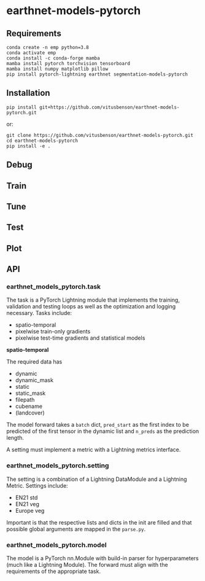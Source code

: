 # earthnet-models-pytorch

## Requirements

```
conda create -n emp python=3.8
conda activate emp
conda install -c conda-forge mamba
mamba install pytorch torchvision tensorboard
mamba install numpy matplotlib pillow
pip install pytorch-lightning earthnet segmentation-models-pytorch
```

## Installation

```
pip install git+https://github.com/vitusbenson/earthnet-models-pytorch.git
```
or:
```
git clone https://github.com/vitusbenson/earthnet-models-pytorch.git
cd earthnet-models-pytorch
pip install -e .
```

## Debug

## Train

## Tune

## Test

## Plot

## API

### **earthnet_models_pytorch.task**

The task is a PyTorch Lightning module that implements the training, validation and testing loops as well as the optimization and logging necessary. Tasks include:
- spatio-temporal
- pixelwise train-only gradients
- pixelwise test-time gradients and statistical models

**spatio-temporal**

The required data has
- dynamic
- dynamic_mask
- static
- static_mask
- filepath
- cubename
- (landcover)

The model forward takes a `batch` dict, `pred_start` as the first index to be predicted of the first tensor in the dynamic list and `n_preds` as the prediction length.

A setting must implement a metric with a Lightning metrics interface.


### **earthnet_models_pytorch.setting**

The setting is a combination of a Lightning DataModule and a Lightning Metric. Settings include:
- EN21 std
- EN21 veg
- Europe veg

Important is that the respective lists and dicts in the init are filled and that possible global arguments are mapped in the `parse.py`.


### **earthnet_models_pytorch.model**

The model is a PyTorch nn.Module with build-in parser for hyperparameters (much like a Lightning Module). The forward must align with the requirements of the appropriate task.